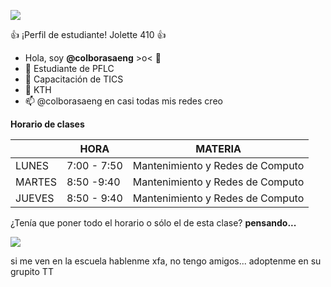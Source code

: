 ![](https://p81.cooltext.com/Rendered/Cool%20Text%20-%20BIENVENIDOS%20404722142768641.png)

:+1: ¡Perfil de estudiante! Jolette 410 :+1:
- Hola, soy **@colborasaeng** >o< 👋
- 🌱 Estudiante de PFLC 
- 👀 Capacitación de TICS
- 💞️ KTH
- 📫 @colborasaeng en casi todas mis redes creo

**Horario de clases**

|        | HORA        | MATERIA                          |
|--------|-------------|----------------------------------|
| LUNES  | 7:00 - 7:50 | Mantenimiento y Redes de Computo |
| MARTES | 8:50 -9:40  | Mantenimiento y Redes de Computo |
| JUEVES | 8:50 - 9:40 | Mantenimiento y Redes de Computo |

¿Tenía que poner todo el horario o sólo el de esta clase? **pensando...**

![](https://c.tenor.com/n_s8sKSG9PoAAAAC/omori-omori-jumpscare.gif)

si me ven en la escuela hablenme xfa, no tengo amigos... adoptenme en su grupito TT
